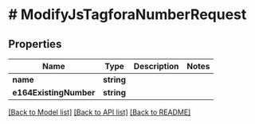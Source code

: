# # ModifyJsTagforaNumberRequest

## Properties

Name | Type | Description | Notes
------------ | ------------- | ------------- | -------------
**name** | **string** |  |
**e164ExistingNumber** | **string** |  |

[[Back to Model list]](../../README.md#models) [[Back to API list]](../../README.md#endpoints) [[Back to README]](../../README.md)

